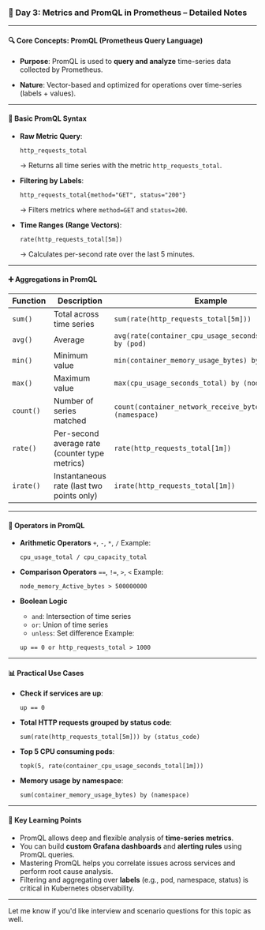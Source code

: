 ### 📘 Day 3: Metrics and PromQL in Prometheus – Detailed Notes

---

#### 🔍 **Core Concepts: PromQL (Prometheus Query Language)**

* **Purpose**:
  PromQL is used to **query and analyze** time-series data collected by Prometheus.

* **Nature**:
  Vector-based and optimized for operations over time-series (labels + values).

---

#### 🔡 **Basic PromQL Syntax**

* **Raw Metric Query**:

  ```
  http_requests_total
  ```

  → Returns all time series with the metric `http_requests_total`.

* **Filtering by Labels**:

  ```
  http_requests_total{method="GET", status="200"}
  ```

  → Filters metrics where `method=GET` and `status=200`.

* **Time Ranges (Range Vectors)**:

  ```
  rate(http_requests_total[5m])
  ```

  → Calculates per-second rate over the last 5 minutes.

---

#### ➕ **Aggregations in PromQL**

| Function  | Description                                    | Example                                                       |
| --------- | ---------------------------------------------- | ------------------------------------------------------------- |
| `sum()`   | Total across time series                       | `sum(rate(http_requests_total[5m]))`                          |
| `avg()`   | Average                                        | `avg(rate(container_cpu_usage_seconds_total[1m])) by (pod)`   |
| `min()`   | Minimum value                                  | `min(container_memory_usage_bytes) by (container)`            |
| `max()`   | Maximum value                                  | `max(cpu_usage_seconds_total) by (node)`                      |
| `count()` | Number of series matched                       | `count(container_network_receive_bytes_total) by (namespace)` |
| `rate()`  | Per-second average rate (counter type metrics) | `rate(http_requests_total[1m])`                               |
| `irate()` | Instantaneous rate (last two points only)      | `irate(http_requests_total[1m])`                              |

---

#### 🔧 **Operators in PromQL**

* **Arithmetic Operators**
  `+`, `-`, `*`, `/`
  Example:

  ```
  cpu_usage_total / cpu_capacity_total
  ```

* **Comparison Operators**
  `==`, `!=`, `>`, `<`
  Example:

  ```
  node_memory_Active_bytes > 500000000
  ```

* **Boolean Logic**

  * `and`: Intersection of time series
  * `or`: Union of time series
  * `unless`: Set difference
    Example:

  ```
  up == 0 or http_requests_total > 1000
  ```

---

#### 📊 **Practical Use Cases**

* **Check if services are up**:

  ```
  up == 0
  ```

* **Total HTTP requests grouped by status code**:

  ```
  sum(rate(http_requests_total[5m])) by (status_code)
  ```

* **Top 5 CPU consuming pods**:

  ```
  topk(5, rate(container_cpu_usage_seconds_total[1m]))
  ```

* **Memory usage by namespace**:

  ```
  sum(container_memory_usage_bytes) by (namespace)
  ```

---

#### 🧠 **Key Learning Points**

* PromQL allows deep and flexible analysis of **time-series metrics**.
* You can build **custom Grafana dashboards** and **alerting rules** using PromQL queries.
* Mastering PromQL helps you correlate issues across services and perform root cause analysis.
* Filtering and aggregating over **labels** (e.g., pod, namespace, status) is critical in Kubernetes observability.

---

Let me know if you'd like interview and scenario questions for this topic as well.
